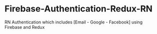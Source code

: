 # Firebase-Authentication-Redux-RN
RN Authentication which includes [Email - Google - Facebook] using Firebase and Redux
